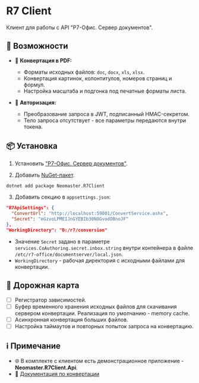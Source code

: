 # R7 Client
Клиент для работы с API "Р7-Офис. Сервер документов".

## 🚀 Возможности

- 📄 **Конвертация в PDF:**
  - Форматы исходных файлов: `doc`, `docx`, `xls`, `xlsx`.
  - Конвертация картинок, колонтитулов, номеров страниц и формул.
  - Настройка масштаба и подгонка под печатные форматы листа.

- 🔐 **Авторизация:**
  - Преобразование запроса в JWT, подписанный HMAC-секретом.
  - Тело запроса отсутствует - все параметры передаются внутри токена.

## 📦 Установка

1. Установить ["Р7-Офис. Сервер документов"](https://support.r7-office.ru/document_server/install-document_server/ds_docker/docker_install_ds/).

2. Добавить [NuGet-пакет](https://www.nuget.org/packages/Neomaster.R7Client).

```bash
dotnet add package Neomaster.R7Client
```
3. Добавить секцию в `appsettings.json`:

```json
"R7ApiSettings": {
  "ConvertUrl": "http://localhost:59001/ConvertService.ashx",
  "Secret": "eGzvoLPMEIJnGYEBIb30N8GvodOBnoJF"
},
"WorkingDirectory": "D:/r7/conversion"
```
- Значение `Secret` задано в параметре `services.CoAuthoring.secret.inbox.string`
  внутри контейнера в файле `/etc/r7-office/documentserver/local.json`.
- `WorkingDirectory` - рабочая директория с исходными файлами для конвертации.

## 📅 Дорожная карта

- [ ] Регистратор зависимостей.
- [ ] Буфер временного хранения исходных файлов для скачивания сервером конвертации.
      Реализация по умолчанию - memory cache.
- [ ] Асинхронная конвертация больших файлов.
- [ ] Настройка таймаутов и повторных попыток запроса на конвертацию.

## ℹ️ Примечание

- 🌐 В комплекте с клиентом есть демонстрационное приложение - **Neomaster.R7Client.Api**.
- 📖 [Документация по конвертации](https://support.r7-office.ru/document_server/api-document_server/more_api/conversion-api/)
